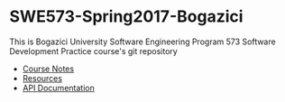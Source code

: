 # SWE573-Spring2017-Bogazici

This is Bogazici University Software Engineering Program 573 Software Development Practice course's git repository

- [Course Notes](https://github.com/gokceyucel/SWE573-Spring2017-Bogazici/wiki/Course-Notes)
- [Resources](https://github.com/gokceyucel/SWE573-Spring2017-Bogazici/wiki/Resources)
- [API Documentation](https://github.com/gokceyucel/SWE573-Spring2017-Bogazici/wiki/API-Documentation)
